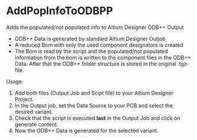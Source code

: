 # AddPopInfoToODBPP
Adds the populated/not populated info to Altium Designer ODB++ Output

- ODB++ Data is generated by standard Altium Designer Outjob
- A reduced Bom with only the used component designators is created
- The Bom is read by the script and the populated/not populated information from the bom is written to the component files in the ODB++ Data. After that the ODB++ folder structure is stored in the original .tgz-file.

Usage:
1. Add both files (Output Job and Scipt file) to your Altium Designer Project.
2. In the Output job, set the Data Source to your PCB and select the desired variant.
3. Check that the script is executed **last** in the Output Job and click on generate content.
4. Now the ODB++ Data is generated for the selected variant.

